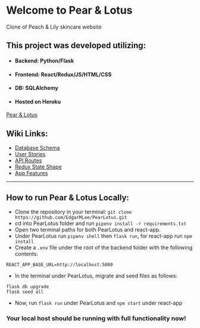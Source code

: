 # Welcome to Pear & Lotus
Clone of Peach & Lily skincare website

## This project was developed utilizing:

* ####  Backend: Python/Flask

* #### Frontend: React/Redux/JS/HTML/CSS

* #### DB: SQLAlchemy

* ####  Hosted on Heroku
[Pear & Lotus](/)

## Wiki Links:

* [Database Schema](https://github.com/EdgarMLee/PearLotus/wiki/DB-Schema)
* [User Stories](https://github.com/EdgarMLee/PearLotus/wiki/User-Stories)
* [API Routes](https://github.com/EdgarMLee/PearLotus/wiki/API-Routes)
* [Redux State Shape](https://github.com/EdgarMLee/PearLotus/wiki/Redux-State-Shape)
* [App Features](https://github.com/EdgarMLee/PearLotus/wiki/App-Features)

***

## How to run Pear & Lotus Locally:
* Clone the repository in your terminal: ```git clone https://github.com/EdgarMLee/PearLotus.git```
* cd into PearLotus folder and run ```pipenv install -r requirements.txt```
* Open two terminal paths for both PearLotus and react-app.
* Under PearLotus run ```pipenv shell``` then ```flask run```, for react-app run ```npm install```
* Create a ```.env``` file under the root of the backend folder with the following contents:
```
REACT_APP_BASE_URL=http://localhost:5000
```
* In the terminal under PearLotus, migrate and seed files as follows:
```
flask db upgrade
flask seed all
```
* Now, run ```flask run``` under PearLotus and ```npm start``` under react-app

### Your local host should be running with full functionality now!
